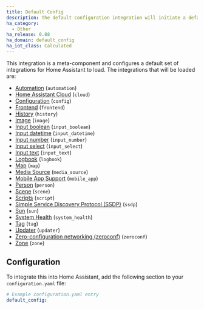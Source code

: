 ```yaml
---
title: Default Config
description: The default configuration integration will initiate a default configuration for Home Assistant.
ha_category:
  - Other
ha_release: 0.88
ha_domain: default_config
ha_iot_class: Calculated
---
```


This integration is a meta-component and configures a default set of integrations for Home Assistant to load. The integrations that will be loaded are:

- [Automation](/integrations/automation/) (`automation`)
- [Home Assistant Cloud](/integrations/cloud/) (`cloud`)
- [Configuration](/integrations/config/) (`config`)
- [Frontend](/integrations/frontend/) (`frontend`)
- [History](/integrations/history/) (`history`)
- [Image](/integrations/image/) (`image`)
- [Input boolean](/integrations/input_boolean/) (`input_boolean`)
- [Input datetime](/integrations/input_datetime/) (`input_datetime`)
- [Input number](/integrations/input_number/) (`input_number`)
- [Input select](/integrations/input_select/) (`input_select`)
- [Input text](/integrations/input_text/) (`input_text`)
- [Logbook](/integrations/logbook/) (`logbook`)
- [Map](/integrations/map/) (`map`)
- [Media Source](/integrations/media_source/) (`media_source`)
- [Mobile App Support](/integrations/mobile_app/) (`mobile_app`)
- [Person](/integrations/person/) (`person`)
- [Scene](/integrations/scene/) (`scene`)
- [Scripts](/integrations/script/) (`script`)
- [Simple Service Discovery Protocol (SSDP)](/integrations/ssdp/) (`ssdp`)
- [Sun](/integrations/sun/) (`sun`)
- [System Health](/integrations/system_health/) (`system_health`)
- [Tag](/integrations/tag/) (`tag`)
- [Updater](/integrations/updater/) (`updater`)
- [Zero-configuration networking (zeroconf)](/integrations/zeroconf/) (`zeroconf`)
- [Zone](/integrations/zone/) (`zone`)

## Configuration

To integrate this into Home Assistant, add the following section to your `configuration.yaml` file:

```yaml
# Example configuration.yaml entry
default_config:
```
